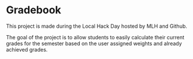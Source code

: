 # Gradebook
This project is made during the Local Hack Day hosted by MLH and Github.

The goal of the project is to allow students to easily calculate their current grades for the semester based on the user assigned weights and already achieved grades.